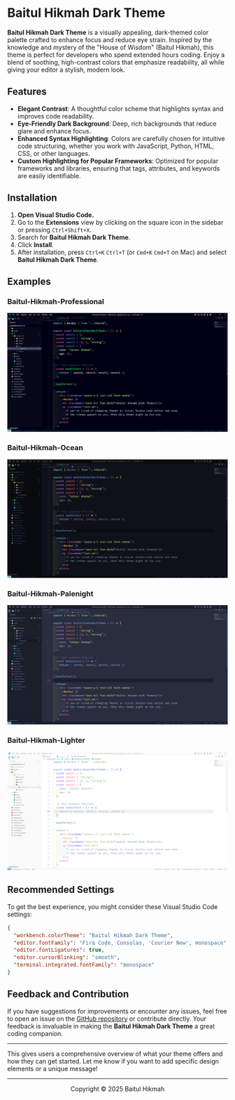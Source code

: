 # Baitul Hikmah Dark Theme

**Baitul Hikmah Dark Theme** is a visually appealing, dark-themed color palette crafted to enhance focus and reduce eye strain. Inspired by the knowledge and mystery of the "House of Wisdom" (Baitul Hikmah), this theme is perfect for developers who spend extended hours coding. Enjoy a blend of soothing, high-contrast colors that emphasize readability, all while giving your editor a stylish, modern look.

## Features

- **Elegant Contrast**: A thoughtful color scheme that highlights syntax and improves code readability.
- **Eye-Friendly Dark Background**: Deep, rich backgrounds that reduce glare and enhance focus.
- **Enhanced Syntax Highlighting**: Colors are carefully chosen for intuitive code structuring, whether you work with JavaScript, Python, HTML, CSS, or other languages.
- **Custom Highlighting for Popular Frameworks**: Optimized for popular frameworks and libraries, ensuring that tags, attributes, and keywords are easily identifiable.

## Installation

1. **Open Visual Studio Code.**
2. Go to the **Extensions** view by clicking on the square icon in the sidebar or pressing `Ctrl+Shift+X`.
3. Search for **Baitul Hikmah Dark Theme**.
4. Click **Install**.
5. After installation, press `Ctrl+K` `Ctrl+T` (or `Cmd+K` `Cmd+T` on Mac) and select **Baitul Hikmah Dark Theme**.

## Examples

### Baitul-Hikmah-Professional

![Baitul-Hikmah-Professional](/images/Baitul-Hikmah-Professional.png)

### Baitul-Hikmah-Ocean

![Baitul-Hikmah-Professional](/images/Baitul-Hikmah-Ocean.png)

### Baitul-Hikmah-Palenight

![Baitul-Hikmah-Professional](/images/Baitul-Hikmah-Palenight.png)

### Baitul-Hikmah-Lighter

![Baitul-Hikmah-Professional](/images/Baitul-Hikmah-Lighter.png)

## Recommended Settings

To get the best experience, you might consider these Visual Studio Code settings:

```json
{
  "workbench.colorTheme": "Baitul Hikmah Dark Theme",
  "editor.fontFamily": "Fira Code, Consolas, 'Courier New', monospace",
  "editor.fontLigatures": true,
  "editor.cursorBlinking": "smooth",
  "terminal.integrated.fontFamily": "monospace"
}
```

## Feedback and Contribution

If you have suggestions for improvements or encounter any issues, feel free to open an issue on the [GitHub repository](https://github.com/Shahriyar-Hosen/Baitul-Hikmah-Dark-Theme) or contribute directly. Your feedback is invaluable in making the **Baitul Hikmah Dark Theme** a great coding companion.

---

This gives users a comprehensive overview of what your theme offers and how they can get started. Let me know if you want to add specific design elements or a unique message!

---

<p align="center">Copyright &copy; 2025 Baitul Hikmah</p>
